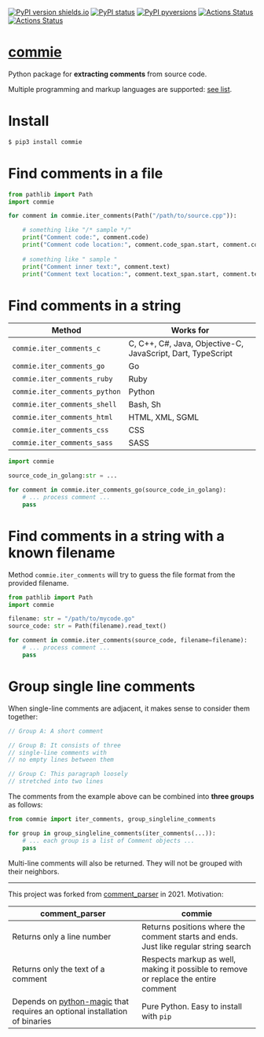 [![PyPI version shields.io](https://img.shields.io/pypi/v/commie.svg)](https://pypi.python.org/pypi/commie/)
[![PyPI status](https://img.shields.io/pypi/status/commie.svg)](https://pypi.python.org/pypi/commie/)
[![PyPI pyversions](https://img.shields.io/pypi/pyversions/commie.svg)](https://pypi.python.org/pypi/commie/)
[![Actions Status](https://github.com/rtmigo/commie.python/workflows/unit%20test/badge.svg?branch=master)](https://github.com/rtmigo/commie.python/actions)
[![Actions Status](https://github.com/rtmigo/commie.python/workflows/pkg%20test/badge.svg?branch=master)](https://github.com/rtmigo/commie.python/actions)

# [commie](https://github.com/rtmigo/commie)

Python package for **extracting comments** from source code.

Multiple programming and markup languages are
supported: [see list](https://github.com/rtmigo/commie.python#find-comments-in-a-string).

# Install

```sh
$ pip3 install commie
```

# Find comments in a file

``` python
from pathlib import Path
import commie

for comment in commie.iter_comments(Path("/path/to/source.cpp")):

    # something like "/* sample */"
    print("Comment code:", comment.code)
    print("Comment code location:", comment.code_span.start, comment.code_span.end)
    
    # something like " sample " 
    print("Comment inner text:", comment.text)
    print("Comment text location:", comment.text_span.start, comment.text_span.end)
```

# Find comments in a string

| **Method** | **Works for** |
|--------------------|------------|
| `commie.iter_comments_c`| C, C++, C#, Java, Objective-C, JavaScript, Dart, TypeScript |
| `commie.iter_comments_go`|Go|
| `commie.iter_comments_ruby` | Ruby |
| `commie.iter_comments_python` | Python |
| `commie.iter_comments_shell` | Bash, Sh |
| `commie.iter_comments_html` | HTML, XML, SGML |
| `commie.iter_comments_css` | CSS |
| `commie.iter_comments_sass` | SASS |

``` python
import commie

source_code_in_golang:str = ...

for comment in commie.iter_comments_go(source_code_in_golang):
    # ... process comment ...
    pass
```

# Find comments in a string with a known filename

Method `commie.iter_comments` will try to guess the file format from the provided filename.

``` python
from pathlib import Path
import commie

filename: str = "/path/to/mycode.go"
source_code: str = Path(filename).read_text()

for comment in commie.iter_comments(source_code, filename=filename):
    # ... process comment ...
    pass
```

# Group single line comments

When single-line comments are adjacent, it makes sense to consider them together:

```cpp
// Group A: A short comment

// Group B: It consists of three
// single-line comments with 
// no empty lines between them

// Group C: This paragraph loosely 
// stretched into two lines  
```

The comments from the example above can be combined into **three groups** as follows:

``` python
from commie import iter_comments, group_singleline_comments

for group in group_singleline_comments(iter_comments(...)):
    # ... each group is a list of Comment objects ...
    pass
```

Multi-line comments will also be returned. They will not be grouped with their neighbors.

--------------------------------------------------------

This project was forked from [comment_parser](https://github.com/jeanralphaviles/comment_parser) in 2021. Motivation:

| **comment_parser** | **commie** |
|--------------------|------------|
|Returns only a line number|Returns positions where the comment starts and ends. Just like regular string search|
|Returns only the text of a comment|Respects markup as well, making it possible to remove or replace the entire comment|
|Depends on [python-magic](https://pypi.org/project/python-magic) that requires an optional installation of binaries|Pure Python. Easy to install with `pip`|



